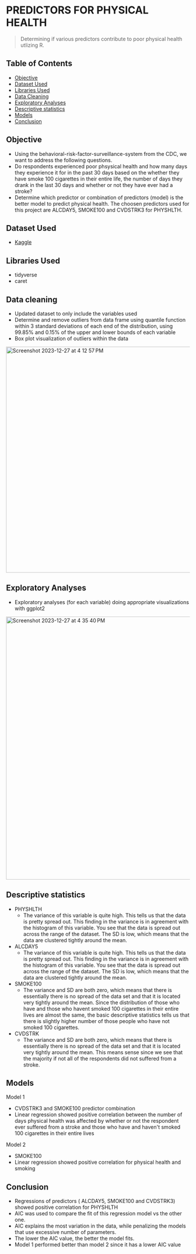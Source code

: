 # PREDICTORS FOR PHYSICAL HEALTH
> Determining if various predictors contribute to poor physical health utlizing R. 


## Table of Contents
* [Objective](#objective)
* [Dataset Used](#dataset-used)
* [Libraries Used](#libraries-used)
* [Data Cleaning](#data-cleaning)
* [Exploratory Analyses](#exploratory-analyses)
* [Descriptive statistics](#descriptive-statistics)
* [Models](#models)
* [Conclusion](#conclusion)



## Objective
- Using the behavioral-risk-factor-surveillance-system from the CDC, we want to address the following questions. 
- Do respondents experienced poor phsysical health and how many days they experience it for in the past 30 days based on the whether they have smoke 100 cigarettes in their entire life, the number of days they drank in the last 30 days and whether or not they have ever had a stroke?
- Determine which predictor or combination of predictors (model) is the better model to predict physical health. The choosen predictors used for this project are ALCDAY5, SMOKE100 and CVDSTRK3 for PHYSHLTH.


## Dataset Used
- [Kaggle](https://www.kaggle.com/cdc/behavioral-risk-factor-surveillance-system)


## Libraries Used
- tidyverse
- caret


## Data cleaning
-  Updated dataset to only include the variables used
-  Determine and remove outliers from data frame using quantile function within 3 standard deviations of each end of the distribution, using 99.85%       and 0.15% of the upper and lower bounds of each variable
-  Box plot visualization of outliers within the data

<img width="617" alt="Screenshot 2023-12-27 at 4 12 57 PM" src="https://github.com/Navy-Neang/R-programming-project/assets/154766577/7537db7b-eb5e-4d24-acdf-11c90d07e46b">



## Exploratory Analyses
- Exploratory analyses (for each variable) doing appropriate visualizations with ggplot2
<img width="718" alt="Screenshot 2023-12-27 at 4 35 40 PM" src="https://github.com/Navy-Neang/R-programming-project/assets/154766577/96687fd5-09fc-4c6e-8017-6fa7f9868f6c">


## Descriptive statistics
- PHYSHLTH 
  - The variance of this variable is quite high. This tells us that the data is pretty spread out. This finding in the variance is in agreement with the histogram of this variable. You see that      the data is spread out across the range of the dataset. The SD is low, which means that the data are clustered tightly around the mean.
- ALCDAY5
  - The variance of this variable is quite high. This tells us that the data is pretty spread out. This finding in the variance is in agreement with the histogram of this variable. You see that the data is spread out across the range of the dataset. The SD is low, which means that the data are clustered tightly around the mean.
- SMOKE100
  - The variance and SD are both zero, which means that there is essentially there is no spread of the data set and that it is located very tightly around the mean. Since the distribution of those who have and those who havent smoked 100 cigarettes in their entire lives are almost the same, the basic descriptive statistics tells us that there is slightly higher number of those people who have not smoked 100 cigarettes.
- CVDSTRK
  - The variance and SD are both zero, which means that there is essentially there is no spread of the data set and that it is located very tightly around the mean. This means sense since we see that the majority if not all of the respondents did not suffered from a stroke. 


## Models
Model 1 
  - CVDSTRK3 and SMOKE100 predictor combination
  - Linear regression showed positive correlation between the number of days physical health was affected by whether or not the respondent ever suffered from a stroke and those who have and          haven't smoked 100 cigarettes in their entire lives

Model 2 
  - SMOKE100
  - Linear regression showed positive correlation for physical health and smoking


## Conclusion
- Regressions of predictors ( ALCDAY5, SMOKE100 and CVDSTRK3) showed positive correlation for PHYSHLTH
- AIC was used to compare the fit of this regression model vs the other one.
- AIC explains the most variation  in the data, while penalizing the models that use excessive number of parameters.
- The lower the AIC value, the better the model fits. 
- Model 1 performed better than model 2 since it has a lower AIC value



